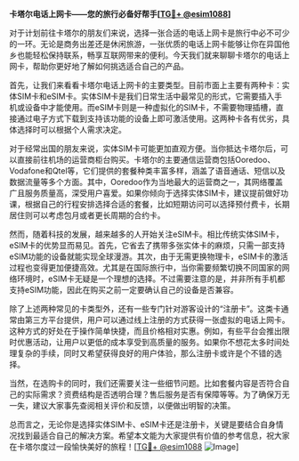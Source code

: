**卡塔尔电话上网卡——您的旅行必备好帮手[[TG💪+ @esim1088](https://t.me/s/esim1088)]**

对于计划前往卡塔尔的朋友们来说，选择一张合适的电话上网卡是旅行中必不可少的一环。无论是商务出差还是休闲旅游，一张优质的电话上网卡能够让你在异国他乡也能轻松保持联系，畅享互联网带来的便利。今天我们就来聊聊卡塔尔的电话上网卡，帮助你更好地了解如何挑选适合自己的产品。

首先，让我们来看看卡塔尔电话上网卡的主要类型。目前市面上主要有两种卡：实体SIM卡和eSIM卡。实体SIM卡是我们日常生活中最常见的形式，它需要插入手机或设备中才能使用。而eSIM卡则是一种虚拟化的SIM卡，不需要物理插槽，直接通过电子方式下载到支持该功能的设备上即可激活使用。这两种卡各有优劣，具体选择时可以根据个人需求决定。

对于经常出国的朋友来说，实体SIM卡可能更加直观方便。当你抵达卡塔尔后，可以直接前往机场的运营商柜台购买。卡塔尔的主要通信运营商包括Ooredoo、Vodafone和Qtel等，它们提供的套餐种类丰富多样，涵盖了语音通话、短信以及数据流量等多个方面。其中，Ooredoo作为当地最大的运营商之一，其网络覆盖广且服务质量高，深受用户喜爱。如果你倾向于选择实体SIM卡，建议提前做好功课，根据自己的行程安排选择合适的套餐，比如短期访问可以选择预付费卡，长期居住则可以考虑包月或者更长周期的合约卡。

然而，随着科技的发展，越来越多的人开始关注eSIM卡。相比传统实体SIM卡，eSIM卡的优势显而易见。首先，它省去了携带多张实体卡的麻烦，只需一部支持eSIM功能的设备就能实现全球漫游。其次，由于无需更换物理卡，eSIM卡的激活过程也变得更加便捷高效。尤其是在国际旅行中，当你需要频繁切换不同国家的网络环境时，eSIM卡无疑是一个理想的选择。不过需要注意的是，并非所有手机都支持eSIM功能，因此在购买之前一定要确认自己的设备是否兼容。

除了上述两种常见的卡类型外，还有一些专门针对游客设计的“注册卡”。这类卡通常由第三方平台提供，用户可以通过线上注册的方式获得一张虚拟的电话上网卡。这种方式的好处在于操作简单快捷，而且价格相对实惠。例如，有些平台会推出限时优惠活动，让用户以更低的成本享受到高质量的服务。如果你不想花太多时间处理复杂的手续，同时又希望获得良好的用户体验，那么注册卡或许是个不错的选择。

当然，在选购卡的同时，我们还需要关注一些细节问题。比如套餐内容是否符合自己的实际需求？资费结构是否透明合理？售后服务是否有保障等等。为了确保万无一失，建议大家事先查阅相关评价和反馈，以便做出明智的决策。

总而言之，无论你是选择实体SIM卡、eSIM卡还是注册卡，关键是要结合自身情况找到最适合自己的解决方案。希望本文能为大家提供有价值的参考信息，祝大家在卡塔尔度过一段愉快美好的旅程！[[TG💪+ @esim1088](https://t.me/s/esim1088) ![Image](https://i.postimg.cc/4NQfJmqS/Snipaste-2025-05-13-00-14-12.png)]